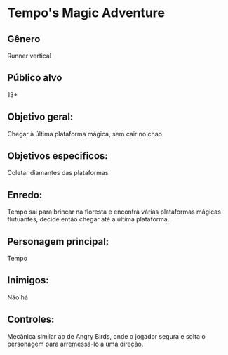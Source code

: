 # Tempo's Magic Adventure

## Gênero
Runner vertical

## Público alvo
13+

## Objetivo geral:
Chegar à última plataforma mágica, sem cair no chao

## Objetivos especificos:
Coletar diamantes das plataformas

## Enredo:
Tempo sai para brincar na floresta e encontra várias plataformas mágicas flutuantes, decide então chegar até a última plataforma.

## Personagem principal:
Tempo

## Inimigos:
Não há

## Controles:
Mecânica similar ao de Angry Birds, onde o jogador segura e solta o personagem para arremessá-lo a uma direção.
